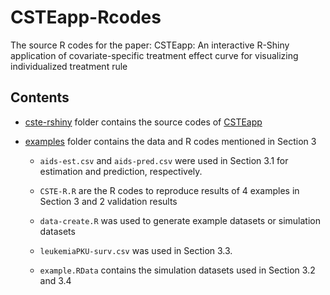 # CSTEapp-Rcodes

The source R codes for the paper:  CSTEapp: An interactive R-Shiny application of covariate-specific treatment effect curve for visualizing individualized treatment rule

## Contents

- [cste-rshiny](cste-rshiny/) folder contains the source codes of [CSTEapp](https://alain003.phs.osaka-u.ac.jp/mephas_web/11cste/) 

- [examples](examples/) folder contains the data and R codes mentioned in Section 3

	- `aids-est.csv` and `aids-pred.csv` were used in Section 3.1 for estimation and prediction, respectively.

	- `CSTE-R.R` are the R codes to reproduce results of 4 examples in Section 3 and 2 validation results

	- `data-create.R` was used to generate example datasets or simulation datasets 

	- `leukemiaPKU-surv.csv` was used in Section 3.3.

	- `example.RData` contains the simulation datasets used in Section 3.2 and 3.4


